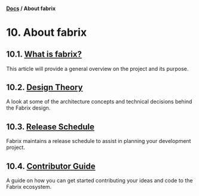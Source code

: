 #### [Docs](../) / About fabrix

# 10. About fabrix

## 10.1. [What is fabrix?](fabrix.md)

This article will provide a general overview on the project and its purpose.

## 10.2. [Design Theory](theory.md)

A look at some of the architecture concepts and technical decisions behind the Fabrix design.

## 10.3. [Release Schedule](schedule.md)

Fabrix maintains a release schedule to assist in planning your development project.

## 10.4. [Contributor Guide](contribute.md)

A guide on how you can get started contributing your ideas and code to the Fabrix ecosystem.
